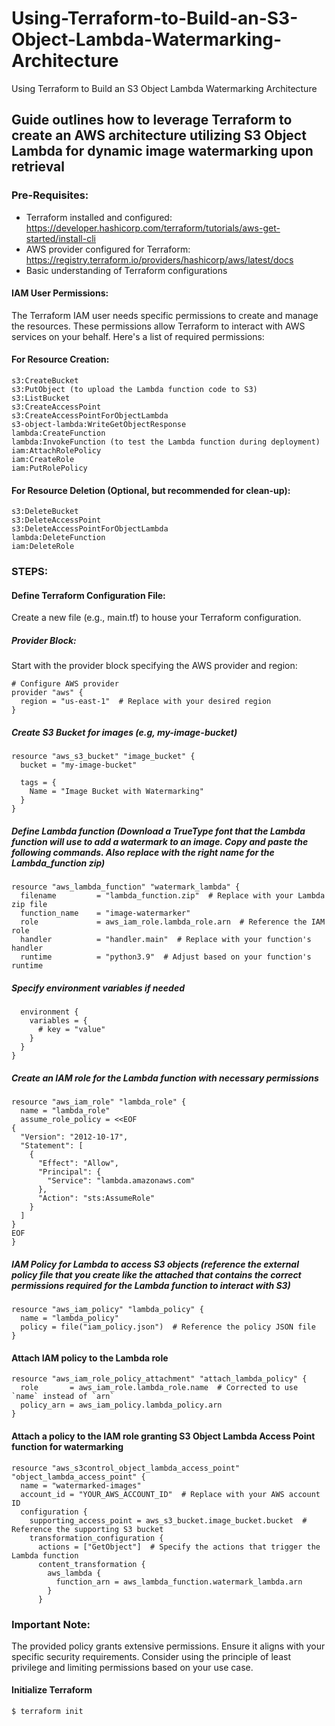# Using-Terraform-to-Build-an-S3-Object-Lambda-Watermarking-Architecture
Using Terraform to Build an S3 Object Lambda Watermarking Architecture

## Guide outlines how to leverage Terraform to create an AWS architecture utilizing S3 Object Lambda for dynamic image watermarking upon retrieval

### Pre-Requisites:
- Terraform installed and configured: https://developer.hashicorp.com/terraform/tutorials/aws-get-started/install-cli
- AWS provider configured for Terraform: https://registry.terraform.io/providers/hashicorp/aws/latest/docs
- Basic understanding of Terraform configurations

#### IAM User Permissions:
The Terraform IAM user needs specific permissions to create and manage the resources. These permissions allow Terraform to interact with AWS services on your behalf. Here's a list of required permissions:

#### For Resource Creation:
```
s3:CreateBucket
s3:PutObject (to upload the Lambda function code to S3)
s3:ListBucket
s3:CreateAccessPoint
s3:CreateAccessPointForObjectLambda
s3-object-lambda:WriteGetObjectResponse
lambda:CreateFunction
lambda:InvokeFunction (to test the Lambda function during deployment)
iam:AttachRolePolicy
iam:CreateRole
iam:PutRolePolicy
```
#### For Resource Deletion (Optional, but recommended for clean-up):
```
s3:DeleteBucket
s3:DeleteAccessPoint
s3:DeleteAccessPointForObjectLambda
lambda:DeleteFunction
iam:DeleteRole
```

### STEPS: 
#### Define Terraform Configuration File:
Create a new file (e.g., main.tf) to house your Terraform configuration.

##### Provider Block:
Start with the provider block specifying the AWS provider and region:
```
# Configure AWS provider
provider "aws" {
  region = "us-east-1"  # Replace with your desired region
}
```

##### Create S3 Bucket for images (e.g, my-image-bucket)
```
resource "aws_s3_bucket" "image_bucket" {
  bucket = "my-image-bucket"

  tags = {
    Name = "Image Bucket with Watermarking"
  }
}
```

##### Define Lambda function (Download a TrueType font that the Lambda function will use to add a watermark to an image. Copy and paste the following commands. Also replace with the right name for the Lambda_function zip)
```
resource "aws_lambda_function" "watermark_lambda" {
  filename         = "lambda_function.zip"  # Replace with your Lambda zip file
  function_name    = "image-watermarker"
  role             = aws_iam_role.lambda_role.arn  # Reference the IAM role
  handler          = "handler.main"  # Replace with your function's handler
  runtime          = "python3.9"  # Adjust based on your function's runtime
```

##### Specify environment variables if needed
```
  environment {
    variables = {
      # key = "value"
    }
  }
}
```

##### Create an IAM role for the Lambda function with necessary permissions
```
resource "aws_iam_role" "lambda_role" {
  name = "lambda_role"
  assume_role_policy = <<EOF
{
  "Version": "2012-10-17",
  "Statement": [
    {
      "Effect": "Allow",
      "Principal": {
        "Service": "lambda.amazonaws.com"
      },
      "Action": "sts:AssumeRole"
    }
  ]
}
EOF
}
```

##### IAM Policy for Lambda to access S3 objects (reference the external policy file that you create like the attached that contains the correct permissions required for the Lambda function to interact with S3)
```
resource "aws_iam_policy" "lambda_policy" {
  name = "lambda_policy"
  policy = file("iam_policy.json")  # Reference the policy JSON file
}
```

#### Attach IAM policy to the Lambda role
```
resource "aws_iam_role_policy_attachment" "attach_lambda_policy" {
  role       = aws_iam_role.lambda_role.name  # Corrected to use `name` instead of `arn`
  policy_arn = aws_iam_policy.lambda_policy.arn
}
```

#### Attach a policy to the IAM role granting S3 Object Lambda Access Point function for watermarking 
```
resource "aws_s3control_object_lambda_access_point" "object_lambda_access_point" {
  name = "watermarked-images"
  account_id = "YOUR_AWS_ACCOUNT_ID"  # Replace with your AWS account ID
  configuration {
    supporting_access_point = aws_s3_bucket.image_bucket.bucket  # Reference the supporting S3 bucket
    transformation_configuration {
      actions = ["GetObject"]  # Specify the actions that trigger the Lambda function
      content_transformation {
        aws_lambda {
          function_arn = aws_lambda_function.watermark_lambda.arn
        }
      }
  ```

### Important Note:
The provided policy grants extensive permissions. Ensure it aligns with your specific security requirements. Consider using the principle of least privilege and limiting permissions based on your use case.

#### Initialize Terraform
 ```
$ terraform init
```
